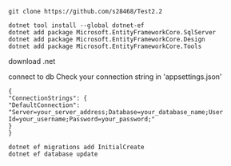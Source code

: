﻿```
git clone https://github.com/s28468/Test2.2
```
```
dotnet tool install --global dotnet-ef
dotnet add package Microsoft.EntityFrameworkCore.SqlServer
dotnet add package Microsoft.EntityFrameworkCore.Design
dotnet add package Microsoft.EntityFrameworkCore.Tools
```
download .net

connect to db
Check your connection string in 'appsettings.json'
  ```
{
"ConnectionStrings": {
"DefaultConnection": "Server=your_server_address;Database=your_database_name;User Id=your_username;Password=your_password;"
}
}
  ```
```
dotnet ef migrations add InitialCreate
dotnet ef database update
```
